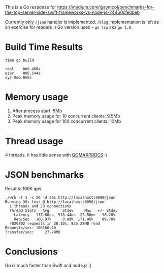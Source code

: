 This is a Go response for https://medium.com/@rymcol/benchmarks-for-the-top-server-side-swift-frameworks-vs-node-js-24460cfe0beb

Currently only `/json` handler is implemented. `/blog` implementation is left as an exercise for readers :)
Go version used - `go tip` aka `go 1.8`.


# Build Time Results

```
time go build

real	0m0.466s
user	0m0.544s
sys	0m0.068s
```

# Memory usage

1. After process start: 5Mb
2. Peak memory usage for 10 concurrent clients: 9.5Mb
3. Peak memory usage for 100 concurrent clients: 10Mb


# Thread usage

4 threads. It has little sense with [GOMAXPROCS](https://golang.org/pkg/runtime/) :)


# JSON benchmarks

Results: 160K qps

```
./wrk -t 1 -c 20 -d 30s http://localhost:8090/json
Running 30s test @ http://localhost:8090/json
  1 threads and 20 connections
  Thread Stats   Avg      Stdev     Max   +/- Stdev
    Latency   137.60us  518.44us  22.56ms   98.28%
    Req/Sec   160.97k     8.89k  171.46k    89.70%
  4820802 requests in 30.10s, 836.28MB read
Requests/sec: 160160.69
Transfer/sec:     27.78MB
```

# Conclusions

Go is much faster than Swift and node.js :)

